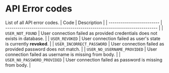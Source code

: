# API Error codes

List of all API error codes.
| Code | Description |
| ------------------------- | --------------------------------------------------------------------------- |
| `USER_NOT_FOUND` | User connection failed as provided credentials does not exists in database. |
| `USER_REVOKED` | User connection failed as user's state is currently **revoked**. |
| `USER_INCORRECT_PASSWORD` | User connection failed as provided password does not match. |
| `USER_NO_USERNAME_PROVIDED` | User connection failed as username is missing from body. |
| `USER_NO_PASSWORD_PROVIDED` | User connection failed as password is missing from body. |

